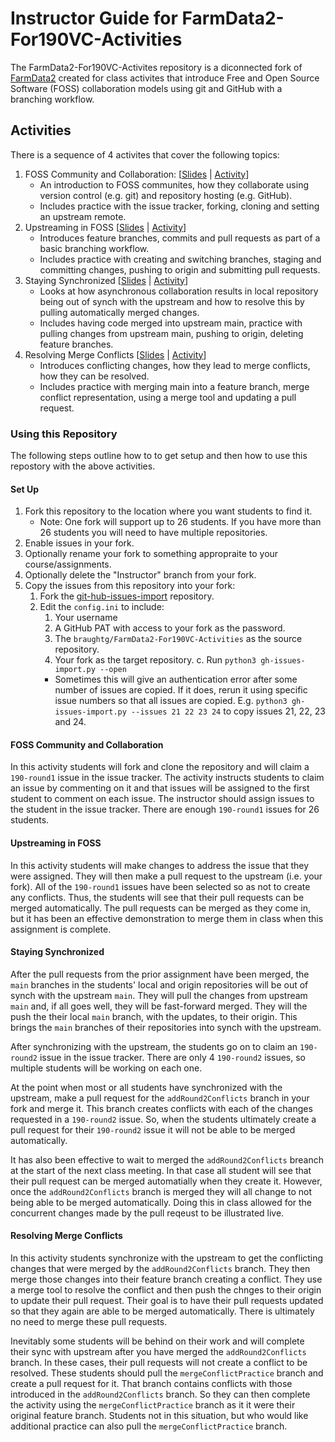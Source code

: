 # Instructor Guide for FarmData2-For190VC-Activities

The FarmData2-For190VC-Activites repository is a diconnected fork of [FarmData2](https://github.com/DickinsonCollege/FarmData2) created for class activites that introduce Free and Open Source Software (FOSS) collaboration models using git and GitHub with a branching workflow.  

## Activities

There is a sequence of 4 activites that cover the following topics:

1. FOSS Community and Collaboration: [[Slides](https://dickinson-comp190.github.io/website/materials/07-S-VCI-CommCollab.pptx) | [Activity](https://dickinson-comp190.github.io/website/materials/07-A-VCI-CommCollab.docx)]
   * An introduction to FOSS communites, how they collaborate using version control (e.g. git) and repository hosting (e.g. GitHub).
   * Includes practice with the issue tracker, forking, cloning and setting an upstream remote.
2. Upstreaming in FOSS [[Slides](https://dickinson-comp190.github.io/website/materials/08-S-VCII-Upstreaming.pptx) | [Activity](https://dickinson-comp190.github.io/website/materials/08-A-VCII-Upstreaming.docx)]
   * Introduces feature branches, commits and pull requests as part of a basic branching workflow.
   * Includes practice with creating and switching branches, staging and committing changes, pushing to origin and submitting pull requests. 
3. Staying Synchronized [[Slides](https://dickinson-comp190.github.io/website/materials/09-S-VCIII-SynchWithUpstream.pptx) | [Activity](https://dickinson-comp190.github.io/website/materials/09-A-VCIII-SynchWithUpstream.docx)]
   * Looks at how asynchronous collaboration results in local repository being out of synch with the upstream and how to resolve this by pulling automatically merged changes.
   * Includes having code merged into upstream main, practice with pulling changes from upstream main, pushing to origin, deleting feature branches.
4. Resolving Merge Conflicts [[Slides](https://dickinson-comp190.github.io/website/materials/10-S-VCIV-MergeConflicts.pptx) | [Activity](https://dickinson-comp190.github.io/website/materials/10-A-VCIV-MergeConflicts.docx)]
   * Introduces conflicting changes, how they lead to merge conflicts, how they can be resolved.
   * Includes practice with merging main into a feature branch, merge conflict representation, using a merge tool and updating a pull request.

### Using this Repository

The following steps outline how to to get setup and then how to use this repostory with the above activities.

#### Set Up

1. Fork this repository to the location where you want students to find it.
   * Note: One fork will support up to 26 students. If you have more than 26 students you will need to have multiple repositories.
2. Enable issues in your fork.
3. Optionally rename your fork to something appropraite to your course/assignments.
4. Optionally delete the "Instructor" branch from your fork.
5. Copy the issues from this repository into your fork:
   1. Fork the [git-hub-issues-import](https://github.com/IQAndreas/github-issues-import) repository.
   2. Edit the `config.ini` to include:
      1. Your username
      2. A GitHub PAT with access to your fork as the password.
      3. The `braughtg/FarmData2-For190VC-Activities` as the source repository.
      4. Your fork as the target repository.
   c. Run `python3 gh-issues-import.py --open`
      * Sometimes this will give an authentication error after some number of issues are copied.  If it does, rerun it using specific issue numbers so that all issues are copied. E.g. `python3 gh-issues-import.py --issues 21 22 23 24` to copy issues 21, 22, 23 and 24.

#### FOSS Community and Collaboration

In this activity students will fork and clone the repository and will claim a `190-round1` issue in the issue tracker.  The activity instructs students to claim an issue by commenting on it and that issues will be assigned to the first student to comment on each issue.  The instructor should assign issues to the student in the issue tracker.  There are enough `190-round1` issues for 26 students.

#### Upstreaming in FOSS

In this activity students will make changes to address the issue that they were assigned. They will then make a pull request to the upstream (i.e. your fork).  All of the `190-round1` issues have been selected so as not to create any conflicts.  Thus, the students will see that their pull requests can be merged automatically. The pull requests can be merged as they come in, but it has been an effective demonstration to merge them in class when this assignment is complete.

#### Staying Synchronized ####

After the pull requests from the prior assignment have been merged, the `main` branches in the students' local and origin repositories will be out of synch with the upstream `main`.  They will pull the changes from upstream `main` and, if all goes well, they will be fast-forward merged.  They will the push the their local `main` branch, with the updates, to their origin.  This brings the `main` branches of their repositories into synch with the upstream.

After synchronizing with the upstream, the students go on to claim an `190-round2` issue in the issue tracker.  There are only 4 `190-round2` issues, so multiple students will be working on each one.

At the point when most or all students have synchronized with the upstream, make a pull request for the `addRound2Conflicts` branch in your fork and merge it. This branch creates conflicts with each of the changes requested in a `190-round2` issue.  So, when the students ultimately create a pull request for their `190-round2` issue it will not be able to be merged automatically.  

It has also been effective to wait to merged the `addRound2Conflicts` breanch at the start of the next class meeting. In that case all student will see that their pull request can be merged automatially when they create it.  However, once the `addRound2Conflicts` branch is merged they will all change to not being able to be merged automatically.  Doing this in class allowed for the concurrent changes made by the pull reqeust to be illustrated live.

#### Resolving Merge Conflicts

In this activity students synchronize with the upstream to get the conflicting changes that were merged by the `addRound2Conflicts` branch. They then merge those changes into their feature branch creating a conflict.  They use a merge tool to resolve the conflict and then push the chnges to their origin to update their pull request.  Their goal is to have their pull requests updated so that they again are able to be merged automatically.  There is ultimately no need to merge these pull requests.

Inevitably some students will be behind on their work and will complete their sync with upstream after you have merged the `addRound2Conflicts` branch.  In these cases, their pull requests will not create a conflict to be resolved.  These students should pull the `mergeConflictPractice` branch and create a pull request for it.  That branch contains conflicts with those introduced in the `addRound2Conflicts` branch.  So they can then complete the activity using the `mergeConflictPractice` branch as it it were their original feature branch. Students not in this situation, but who would like additional practice can also pull the `mergeConflictPractice` branch.
